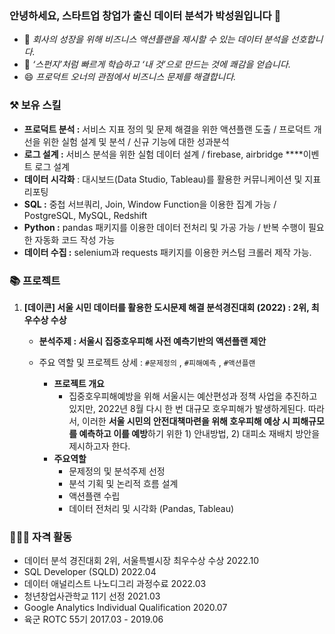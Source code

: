 ### 안녕하세요, 스타트업 창업가 출신 데이터 분석가 **박성원**입니다 👋
- 👯 *회사의 성장을 위해 비즈니스 액션플랜을 제시할 수 있는 데이터 분석을 선호합니다.*
- 🌱 *‘스펀지’처럼 빠르게 학습하고 ‘내 것’으로 만드는 것에 쾌감을 얻습니다.*
- 😄 *프로덕트 오너의 관점에서 비즈니스 문제를 해결합니다.*

 
 
 
### ⚒️ 보유 스킬
- **프로덕트 분석 :** 서비스 지표 정의 및 문제 해결을 위한 액션플랜 도출 / 프로덕트 개선을 위한 실험 설계 및 분석 / 신규 기능에 대한 성과분석
- **로그 설계 :** 서비스 분석을 위한 실험 데이터 설계 / firebase, airbridge ****이벤트 로그 설계
- **데이터 시각화** : 대시보드(Data Studio, Tableau)를 활용한 커뮤니케이션 및 지표 리포팅
- **SQL :** 중첩 서브쿼리, Join, Window Function을 이용한 집계 가능 / PostgreSQL, MySQL, Redshift
- **Python :** pandas 패키지를 이용한 데이터 전처리 및 가공 가능 / 반복 수행이 필요한 자동화 코드 작성 가능
- **데이터 수집 :** selenium과 requests 패키지를 이용한 커스텀 크롤러 제작 가능.


### 📚 프로젝트

1. **[데이콘] 서울 시민 데이터를 활용한 도시문제 해결 분석경진대회 (2022) : 2위, 최우수상 수상**
    - **분석주제 : 서울시 집중호우피해 사전 예측기반의 액션플랜 제안**
    - 주요 역할 및 프로젝트 상세 : `#문제정의` , `#피해예측` , `#액션플랜`

        - **프로젝트 개요**
            - 집중호우피해예방을 위해 서울시는 예산편성과 정책 사업을 추진하고 있지만, 2022년 8월 다시 한 번 대규모 호우피해가 발생하게된다. 따라서, 이러한 **서울 시민의 안전대책마련을 위해 호우피해 예상 시 피해규모를 예측하고 이를 예방**하기 위한 1) 안내방법, 2) 대피소 재배치 방안을 제시하고자 한다.
        - **주요역할**
            - 문제정의 및 분석주제 선정
            - 분석 기획 및 논리적 흐름 설계
            - 액션플랜 수립
            - 데이터 전처리 및 시각화 (Pandas, Tableau)



### 👩🏻‍💻 자격 활동
- 데이터 분석 경진대회 2위, 서울특별시장 최우수상 수상 2022.10
- SQL Developer (SQLD) 2022.04
- 데이터 애널리스트 나노디그리 과정수료 2022.03
- 청년창업사관학교 11기 선정 2021.03
- Google Analytics Individual Qualification 2020.07
- 육군 ROTC 55기 2017.03 - 2019.06


<!--
**park-sung-won/park-sung-won** is a ✨ _special_ ✨ repository because its `README.md` (this file) appears on your GitHub profile.

Here are some ideas to get you started:

- 🔭 I’m currently working on ...
- 🌱 I’m currently learning ...
- 👯 I’m looking to collaborate on ...
- 🤔 I’m looking for help with ...
- 💬 Ask me about ...
- 📫 How to reach me: ...
- 😄 Pronouns: ...
- ⚡ Fun fact: ...
-->


